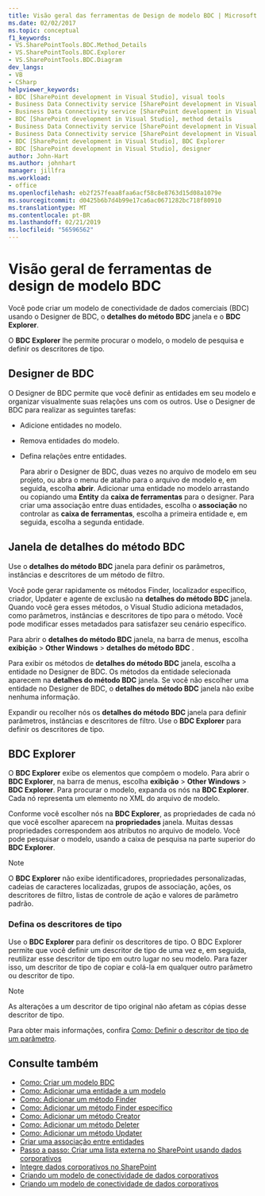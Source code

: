 ```yaml
---
title: Visão geral das ferramentas de Design de modelo BDC | Microsoft Docs
ms.date: 02/02/2017
ms.topic: conceptual
f1_keywords:
- VS.SharePointTools.BDC.Method_Details
- VS.SharePointTools.BDC.Explorer
- VS.SharePointTools.BDC.Diagram
dev_langs:
- VB
- CSharp
helpviewer_keywords:
- BDC [SharePoint development in Visual Studio], visual tools
- Business Data Connectivity service [SharePoint development in Visual Studio], visual tools
- Business Data Connectivity service [SharePoint development in Visual Studio], BDC Explorer
- BDC [SharePoint development in Visual Studio], method details
- Business Data Connectivity service [SharePoint development in Visual Studio], designer
- Business Data Connectivity service [SharePoint development in Visual Studio], method details
- BDC [SharePoint development in Visual Studio], BDC Explorer
- BDC [SharePoint development in Visual Studio], designer
author: John-Hart
ms.author: johnhart
manager: jillfra
ms.workload:
- office
ms.openlocfilehash: eb2f257feaa8faa6acf58c8e8763d15d08a1079e
ms.sourcegitcommit: d0425b6b7d4b99e17ca6ac0671282bc718f80910
ms.translationtype: MT
ms.contentlocale: pt-BR
ms.lasthandoff: 02/21/2019
ms.locfileid: "56596562"
---
```

# <a name="bdc-model-design-tools-overview"></a>Visão geral de ferramentas de design de modelo BDC
  Você pode criar um modelo de conectividade de dados comerciais (BDC) usando o Designer de BDC, o **detalhes do método BDC** janela e o **BDC Explorer**.

 O **BDC Explorer** lhe permite procurar o modelo, o modelo de pesquisa e definir os descritores de tipo.

## <a name="bdc-designer"></a>Designer de BDC
 O Designer de BDC permite que você definir as entidades em seu modelo e organizar visualmente suas relações uns com os outros. Use o Designer de BDC para realizar as seguintes tarefas:

- Adicione entidades no modelo.

- Remova entidades do modelo.

- Defina relações entre entidades.

  Para abrir o Designer de BDC, duas vezes no arquivo de modelo em seu projeto, ou abra o menu de atalho para o arquivo de modelo e, em seguida, escolha **abrir**. Adicionar uma entidade no modelo arrastando ou copiando uma **Entity** da **caixa de ferramentas** para o designer. Para criar uma associação entre duas entidades, escolha o **associação** no controlar as **caixa de ferramentas**, escolha a primeira entidade e, em seguida, escolha a segunda entidade.

## <a name="bdc-method-details-window"></a>Janela de detalhes do método BDC
 Use o **detalhes do método BDC** janela para definir os parâmetros, instâncias e descritores de um método de filtro.

 Você pode gerar rapidamente os métodos Finder, localizador específico, criador, Updater e agente de exclusão na **detalhes do método BDC** janela. Quando você gera esses métodos, o Visual Studio adiciona metadados, como parâmetros, instâncias e descritores de tipo para o método. Você pode modificar esses metadados para satisfazer seu cenário específico.

 Para abrir o **detalhes do método BDC** janela, na barra de menus, escolha **exibição** > **Other Windows** > **detalhes do método BDC** .

 Para exibir os métodos de **detalhes do método BDC** janela, escolha a entidade no Designer de BDC. Os métodos da entidade selecionada aparecem na **detalhes do método BDC** janela. Se você não escolher uma entidade no Designer de BDC, o **detalhes do método BDC** janela não exibe nenhuma informação.

 Expandir ou recolher nós os **detalhes do método BDC** janela para definir parâmetros, instâncias e descritores de filtro. Use o **BDC Explorer** para definir os descritores de tipo.

## <a name="bdc-explorer"></a>BDC Explorer
 O **BDC Explorer** exibe os elementos que compõem o modelo. Para abrir o **BDC Explorer**, na barra de menus, escolha **exibição** > **Other Windows** > **BDC Explorer**. Para procurar o modelo, expanda os nós na **BDC Explorer**. Cada nó representa um elemento no XML do arquivo de modelo.

 Conforme você escolher nós na **BDC Explorer**, as propriedades de cada nó que você escolher aparecem na **propriedades** janela. Muitas dessas propriedades correspondem aos atributos no arquivo de modelo. Você pode pesquisar o modelo, usando a caixa de pesquisa na parte superior do **BDC Explorer**.

> [!NOTE]
>  O **BDC Explorer** não exibe identificadores, propriedades personalizadas, cadeias de caracteres localizadas, grupos de associação, ações, os descritores de filtro, listas de controle de ação e valores de parâmetro padrão.

### <a name="define-type-descriptors"></a>Defina os descritores de tipo
 Use o **BDC Explorer** para definir os descritores de tipo. O BDC Explorer permite que você definir um descritor de tipo de uma vez e, em seguida, reutilizar esse descritor de tipo em outro lugar no seu modelo. Para fazer isso, um descritor de tipo de copiar e colá-la em qualquer outro parâmetro ou descritor de tipo.

> [!NOTE]
>  As alterações a um descritor de tipo original não afetam as cópias desse descritor de tipo.

 Para obter mais informações, confira [Como: Definir o descritor de tipo de um parâmetro](../sharepoint/how-to-define-the-type-descriptor-of-a-parameter.md).

## <a name="see-also"></a>Consulte também
- [Como: Criar um modelo BDC](../sharepoint/how-to-create-a-bdc-model.md)
- [Como: Adicionar uma entidade a um modelo](../sharepoint/how-to-add-an-entity-to-a-model.md)
- [Como: Adicionar um método Finder](../sharepoint/how-to-add-a-finder-method.md)
- [Como: Adicionar um método Finder específico](../sharepoint/how-to-add-a-specific-finder-method.md)
- [Como: Adicionar um método Creator](../sharepoint/how-to-add-a-creator-method.md)
- [Como: Adicionar um método Deleter](../sharepoint/how-to-add-a-deleter-method.md)
- [Como: Adicionar um método Updater](../sharepoint/how-to-add-an-updater-method.md)
- [Criar uma associação entre entidades](../sharepoint/creating-an-association-between-entities.md)
- [Passo a passo: Criar uma lista externa no SharePoint usando dados corporativos](../sharepoint/walkthrough-creating-an-external-list-in-sharepoint-by-using-business-data.md)
- [Integre dados corporativos no SharePoint](../sharepoint/integrating-business-data-into-sharepoint.md)
- [Criando um modelo de conectividade de dados corporativos](../sharepoint/creating-a-business-data-connectivity-model.md)
- [Criando um modelo de conectividade de dados corporativos](../sharepoint/designing-a-business-data-connectivity-model.md)
